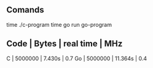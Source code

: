## Comands

time ./c-program
time go run go-program

Code | Bytes | real time | MHz
------------------------------------
C | 5000000 | 7.430s | 0.7 
Go | 5000000 | 11.364s | 0.4
